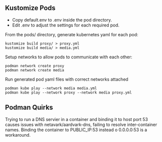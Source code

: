 ## Kustomize Pods

- Copy default.env to .env inside the pod directory.
- Edit .env to adjust the settings for each required pod.

From the pods/ directory, generate kubernetes yaml for each pod:
```
kustomize build proxy/ > proxy.yml
kustomize build media/ > media.yml
```

Setup networks to allow pods to communicate with each other:
```
podman network create proxy
podman network create media
```

Run generated pod yaml files with correct networks attached
```
podman kube play --network media media.yml
podman kube play --network proxy --network media proxy.yml
```

## Podman Quirks
Trying to run a DNS servier in a container and binding it to host port 53 causes issues with netavark/aardvark-dns, failing to resolve inter-container names. Binding the container to PUBLIC_IP:53 instead o 0.0.0.0:53 is a workaround.